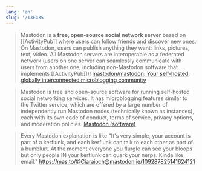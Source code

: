 ```yaml
---
lang: 'en'
slug: '/13E435'
---
```


> Mastodon is a **free, open-source social network server** based on [[ActivityPub]] where users can follow friends and discover new ones. On Mastodon, users can publish anything they want: links, pictures, text, video. All Mastodon servers are interoperable as a federated network (users on one server can seamlessly communicate with users from another one, including non-Mastodon software that implements [[ActivityPub]])! [mastodon/mastodon: Your self-hosted, globally interconnected microblogging community](https://github.com/mastodon/mastodon)

> Mastodon is free and open-source software for running self-hosted social networking services. It has microblogging features similar to the Twitter service, which are offered by a large number of independently run Mastodon nodes (technically known as instances), each with its own code of conduct, terms of service, privacy options, and moderation policies. [Mastodon (software)](<https://en.wikipedia.org/wiki/Mastodon_(software)>)

> Every Mastodon explanation is like "It's very simple, your account is part of a kerflunk, and each kerflunk can talk to each other as part of a bumblurt. At the moment everyone you flurgle can see your bloops but only people IN your kerflunk can quark your nerps. Kinda like email." https://mas.to/@Ciaraioch@mastodon.ie/109287825141624121
